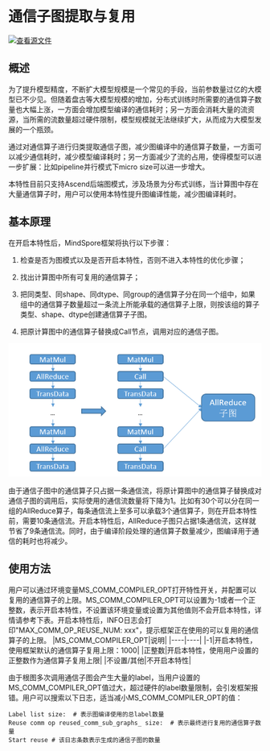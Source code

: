 # 通信子图提取与复用

[![查看源文件](https://mindspore-website.obs.cn-north-4.myhuaweicloud.com/website-images/r2.0/resource/_static/logo_source.png)](https://gitee.com/mindspore/docs/blob/r2.0/tutorials/experts/source_zh_cn/parallel/comm_subgraph.md)

## 概述

为了提升模型精度，不断扩大模型规模是一个常见的手段，当前参数量过亿的大模型已不少见。但随着盘古等大模型规模的增加，分布式训练时所需要的通信算子数量也大幅上涨，一方面会增加模型编译的通信耗时；另一方面会消耗大量的流资源，当所需的流数量超过硬件限制，模型规模就无法继续扩大，从而成为大模型发展的一个瓶颈。

通过对通信算子进行归类提取通信子图，减少图编译中的通信算子数量，一方面可以减少通信耗时，减少模型编译耗时；另一方面减少了流的占用，使得模型可以进一步扩展：比如pipeline并行模式下micro size可以进一步增大。

本特性目前只支持Ascend后端图模式，涉及场景为分布式训练，当计算图中存在大量通信算子时，用户可以使用本特性提升图编译性能，减少图编译耗时。

## 基本原理

在开启本特性后，MindSpore框架将执行以下步骤：

1. 检查是否为图模式以及是否开启本特性，否则不进入本特性的优化步骤；

2. 找出计算图中所有可复用的通信算子；

3. 把同类型、同shape、同dtype、同group的通信算子分在同一个组中，如果组中的通信算子数量超过一条流上所能承载的通信算子上限，则按该组的算子类型、shape、dtype创建通信算子子图。

4. 把原计算图中的通信算子替换成Call节点，调用对应的通信子图。

![Comm Subgraph Reuse Description](./images/comm_subgraph.png)

由于通信子图中的通信算子只占据一条通信流，将原计算图中的通信算子替换成对通信子图的调用后，实际使用的通信流数量将下降为1。比如有30个可以分在同一组的AllReduce算子，每条通信流上至多可以承载3个通信算子，则在开启本特性前，需要10条通信流。开启本特性后，AllReduce子图只占据1条通信流，这样就节省了9条通信流。同时，由于编译阶段处理的通信算子数量减少，图编译用于通信的耗时也将减少。

## 使用方法

用户可以通过环境变量MS_COMM_COMPILER_OPT打开特性开关，并配置可以复用的通信算子的上限。MS_COMM_COMPILER_OPT可以设置为-1或者一个正整数，表示开启本特性，不设置该环境变量或设置为其他值则不会开启本特性，详情请参考下表。开启本特性后，INFO日志会打印"MAX_COMM_OP_REUSE_NUM: xxx"，提示框架正在使用的可以复用的通信算子的上限。
|MS_COMM_COMPILER_OPT|说明|
|----|----|
|-1|开启本特性，使用框架默认的通信算子复用上限：1000|
|正整数|开启本特性，使用用户设置的正整数作为通信算子复用上限|
|不设置/其他|不开启本特性|

由于根图多次调用通信子图会产生大量的label，当用户设置的MS_COMM_COMPILER_OPT值过大，超过硬件的label数量限制，会引发框架报错。用户可以搜索以下日志，适当减小MS_COMM_COMPILER_OPT的值：

```shell
Label list size:  # 表示图编译使用的总label数量
Reuse comm op reused_comm_sub_graphs_ size:  # 表示最终进行复用的通信算子数量
Start reuse # 该日志条数表示生成的通信子图的数量
```
